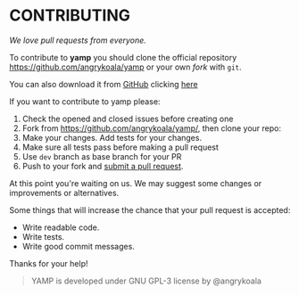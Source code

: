 # CONTRIBUTING
_We love pull requests from everyone._

To contribute to **yamp** you should clone the official repository <https://github.com/angrykoala/yamp> or your own _fork_ with `git`.

You can also download it from [GitHub](https://github.com) clicking [here](https://github.com/angrykoala/yamp/archive/master.zip)


If you want to contribute to yamp please:    
1. Check the opened and closed issues before creating one
2. Fork from https://github.com/angrykoala/yamp/, then clone your repo:
3. Make your changes. Add tests for your changes.
4. Make sure all tests pass before making a pull request
5. Use `dev` branch as base branch for your PR
6. Push to your fork and [submit a pull request][pr].

[pr]: https://github.com/angrykoala/yamp/compare/

At this point you're waiting on us. We may suggest some changes or improvements
or alternatives.

Some things that will increase the chance that your pull request is accepted:

* Write readable code.
* Write tests.
* Write good commit messages.

Thanks for your help!

>YAMP is developed under GNU GPL-3 license by @angrykoala 
